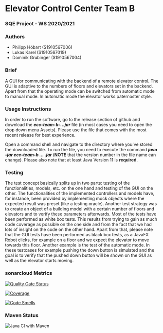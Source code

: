 # Elevator Control Center Team B
### SQE Project - WS 2020/2021

### Authors
- Philipp Höbart (S1910567006)
- Lukas Karel (S1910567019)
- Dominik Grubinger (S1910567004)

### Brief
A GUI for communicating with the backend of a remote elevator control. The GUI is adaptive to the numbers of floors and elevators set in the backend. Apart from that the operating mode can be switched from automatic mode to manual mode. In automatic mode the elevator works paternoster style.

### Usage Instructions
In order to run the software, go to the release section of github and download the ***ecc-team-b-...jar*** file (in most cases you need to open the drop down menu Assets). Please use the file that comes with the most recent release for best experience.

Open a command shell and navigate to the directory where you've stored the downloaded file. To run the file, you need to execute the command ***java -jar ecc-team-b ... .jar*** (**NOTE** that the version number in the file name can change). Please also note that at least Java Version 11 is **required**.

### Testing
The test concept basically splits up in two parts: testing of the functionalities, models, etc. on the one hand and testing of the GUI on the other. The functionalities of the implemented controllers and models have, for instance, been provided by implementing mock objects where the expected result was preset (like a testing oracle). Another test strategy was to create an object of a building model with a certain number of floors and elevators and to verify these parameters afterwards. Most of the tests have been performed as white box tests. This results from trying to gain as much code coverage as possible on the one side and from the fact that we had lots of insight on the code on the other hand. Apart from that, please note that the GUI tests have been performed as black box tests, as a JavaFX Robot clicks, for example on a floor and we expect the elevator to move towards this floor. Another example is the test of the automatic mode. In these testcases for example pushing the down button is simulated and the goal is to verify that the pushed down button will be shown on the GUI as well as the elevator starts moving.


### sonarcloud Metrics
[![Quality Gate Status](https://sonarcloud.io/api/project_badges/measure?project=fhhagenberg-sqe-esd-ws20_elevator-control-center-team-b&metric=alert_status)](https://sonarcloud.io/dashboard?id=fhhagenberg-sqe-esd-ws20_elevator-control-center-team-b)

[![Coverage](https://sonarcloud.io/api/project_badges/measure?project=fhhagenberg-sqe-esd-ws20_elevator-control-center-team-b&metric=coverage)](https://sonarcloud.io/dashboard?id=fhhagenberg-sqe-esd-ws20_elevator-control-center-team-b)

[![Code Smells](https://sonarcloud.io/api/project_badges/measure?project=fhhagenberg-sqe-esd-ws20_elevator-control-center-team-b&metric=code_smells)](https://sonarcloud.io/dashboard?id=fhhagenberg-sqe-esd-ws20_elevator-control-center-team-b)

### Maven Status
![Java CI with Maven](https://github.com/fhhagenberg-sqe-esd-ws20/elevator-control-center-team-b/workflows/Java%20CI%20with%20Maven/badge.svg?branch=master)

